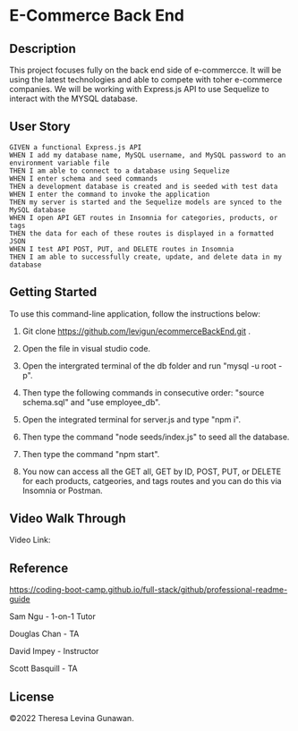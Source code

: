 # E-Commerce Back End

## Description

This project focuses fully on the back end side of e-commercce. It will be using the latest technologies and able to compete with toher e-commerce companies. We will be working with Express.js API to use Sequelize to interact with the MYSQL database.

## User Story
```
GIVEN a functional Express.js API
WHEN I add my database name, MySQL username, and MySQL password to an environment variable file
THEN I am able to connect to a database using Sequelize
WHEN I enter schema and seed commands
THEN a development database is created and is seeded with test data
WHEN I enter the command to invoke the application
THEN my server is started and the Sequelize models are synced to the MySQL database
WHEN I open API GET routes in Insomnia for categories, products, or tags
THEN the data for each of these routes is displayed in a formatted JSON
WHEN I test API POST, PUT, and DELETE routes in Insomnia
THEN I am able to successfully create, update, and delete data in my database

```

## Getting Started

To use this command-line application, follow the instructions below:

1. Git clone https://github.com/levigun/ecommerceBackEnd.git . 

2. Open the file in visual studio code.

3. Open the intergrated terminal of the db folder and run "mysql -u root -p".

4. Then type the following commands in consecutive order: "source schema.sql" and "use employee_db".

5. Open the integrated terminal for server.js and type "npm i".

6. Then type the command "node seeds/index.js" to seed all the database.

7. Then type the command "npm start".

8. You now can access all the GET all, GET by ID, POST, PUT, or DELETE for each products, catgeories, and tags routes and you can do this via Insomnia or Postman.


## Video Walk Through

Video Link:



## Reference

https://coding-boot-camp.github.io/full-stack/github/professional-readme-guide

Sam Ngu - 1-on-1 Tutor

Douglas Chan - TA

David Impey - Instructor

Scott Basquill - TA

## License

©2022 Theresa Levina Gunawan.